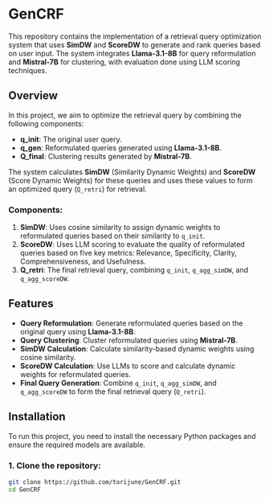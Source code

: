 # GenCRF

This repository contains the implementation of a retrieval query optimization system that uses **SimDW** and **ScoreDW** to generate and rank queries based on user input. The system integrates **Llama-3.1-8B** for query reformulation and **Mistral-7B** for clustering, with evaluation done using LLM scoring techniques.

## Overview

In this project, we aim to optimize the retrieval query by combining the following components:
- **q_init**: The original user query.
- **q_gen**: Reformulated queries generated using **Llama-3.1-8B**.
- **Q_final**: Clustering results generated by **Mistral-7B**.

The system calculates **SimDW** (Similarity Dynamic Weights) and **ScoreDW** (Score Dynamic Weights) for these queries and uses these values to form an optimized query (`Q_retri`) for retrieval.

### Components:
1. **SimDW**: Uses cosine similarity to assign dynamic weights to reformulated queries based on their similarity to `q_init`.
2. **ScoreDW**: Uses LLM scoring to evaluate the quality of reformulated queries based on five key metrics: Relevance, Specificity, Clarity, Comprehensiveness, and Usefulness.
3. **Q_retri**: The final retrieval query, combining `q_init`, `q_agg_simDW`, and `q_agg_scoreDW`.

## Features

- **Query Reformulation**: Generate reformulated queries based on the original query using **Llama-3.1-8B**.
- **Query Clustering**: Cluster reformulated queries using **Mistral-7B**.
- **SimDW Calculation**: Calculate similarity-based dynamic weights using cosine similarity.
- **ScoreDW Calculation**: Use LLMs to score and calculate dynamic weights for reformulated queries.
- **Final Query Generation**: Combine `q_init`, `q_agg_simDW`, and `q_agg_scoreDW` to form the final retrieval query (`Q_retri`).

## Installation

To run this project, you need to install the necessary Python packages and ensure the required models are available.

### 1. Clone the repository:

```bash
git clone https://github.com/torijune/GenCRF.git
cd GenCRF
